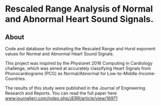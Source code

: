 # Rescaled Range Analysis of Normal and Abnormal Heart Sound Signals.

## About
Code and database for estimating the Rescaled Range and Hurst exponent values for Normal and Abnormal Heart Sound Signals.

This project was inspired by the Physionet 2016 Computing in Cardiology challenge, which was aimed at accurately classifying Heart Signals from Phonocardiograms (PCG) as Normal/Abnormal for Low-to-Middle-Income-Countries.

The results of this study were published in the Journal of Engineering Research and Reports. You can read the full paper here www.journaljerr.com/index.php/JERR/article/view/16971
